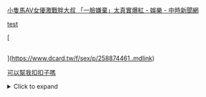 
[小隻馬AV女優激戰胖大叔 「一臉嫌棄」太真實爆紅 - 娛樂 - 中時新聞網<br/>](https://www.chinatimes.com/realtimenews/20201204000015-260404)

[
test
<br/>](https://www.dcard.tw/f/dcard/p/258874070..mdlink)

[

<br/>](https://www.dcard.tw/f/sex/p/258874461..mdlink)

[可以幫我扣扣子嗎
<br/>](https://www.dcard.tw/f/sex/p/258874461)
<details>
<summary>Click to expand</summary>

  This is the content of the collapsible section. You can include any Markdown-formatted text, lists, or code here.
</details>
